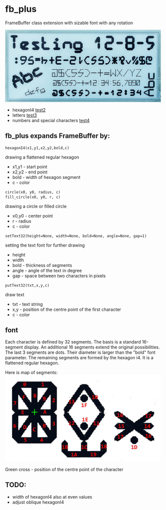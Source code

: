 # fb_plus
FrameBuffer class extension with sizable font with any rotation

![demo](doc/demo1.jpg)
- hexagonI4 [test2](doc/test2.jpg)
- letters [test3](doc/test3.jpg)
- numbers and special characters [test4](doc/test4.jpg)

## fb_plus expands FrameBuffer by:

```
hexagonI4(x1,y1,x2,y2,bold,c)
```
drawing a flattened regular hexagon
- x1,y1 - start point
- x2,y2 - end point
- bold - width of hexagon segment
- c - color

```
circle(x0, y0, radius, c)
fill_circle(x0, y0, r, c)
```
drawing a circle or filled circle
- x0,y0 - center point
- r - radius
- c - color

```
setText32(height=None, width=None, bold=None, angle=None, gap=1)
```
setting the text font for further drawing
- height
- width
- bold - thickness of segments
- angle - angle of the text in degree
- gap - space between two characters in pixels

```
putText32(txt,x,y,c)
```
draw text
- txt - text string
- x,y - position of the centre point of the first character
- c - color

## font
Each character is defined by 32 segments. The basis is a standard 16-segment display. An additional 16 segments extend the original possibilities. The last 3 segments are dots. Their diameter is larger than the "bold" font parameter. The remaining segments are formed by the hexagon i4. It is a flattened regular hexagon.

Here is map of segments:
![segments map](doc/segments.jpg)

Green cross - position of the centre point of the character

## TODO:
- width of hexagonI4 also at even values
- adjust oblique hexagonI4
